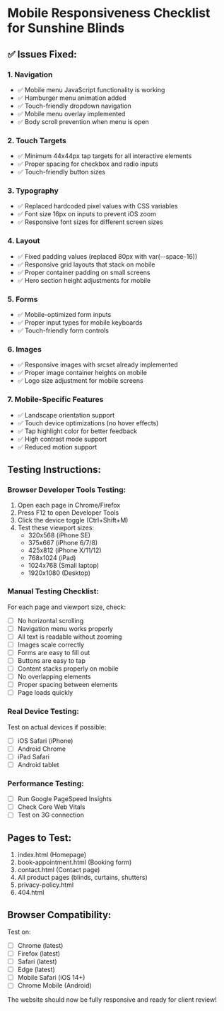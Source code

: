# Mobile Responsiveness Checklist for Sunshine Blinds

## ✅ Issues Fixed:

### 1. Navigation
- ✅ Mobile menu JavaScript functionality is working
- ✅ Hamburger menu animation added
- ✅ Touch-friendly dropdown navigation
- ✅ Mobile menu overlay implemented
- ✅ Body scroll prevention when menu is open

### 2. Touch Targets
- ✅ Minimum 44x44px tap targets for all interactive elements
- ✅ Proper spacing for checkbox and radio inputs
- ✅ Touch-friendly button sizes

### 3. Typography
- ✅ Replaced hardcoded pixel values with CSS variables
- ✅ Font size 16px on inputs to prevent iOS zoom
- ✅ Responsive font sizes for different screen sizes

### 4. Layout
- ✅ Fixed padding values (replaced 80px with var(--space-16))
- ✅ Responsive grid layouts that stack on mobile
- ✅ Proper container padding on small screens
- ✅ Hero section height adjustments for mobile

### 5. Forms
- ✅ Mobile-optimized form inputs
- ✅ Proper input types for mobile keyboards
- ✅ Touch-friendly form controls

### 6. Images
- ✅ Responsive images with srcset already implemented
- ✅ Proper image container heights on mobile
- ✅ Logo size adjustment for mobile screens

### 7. Mobile-Specific Features
- ✅ Landscape orientation support
- ✅ Touch device optimizations (no hover effects)
- ✅ Tap highlight color for better feedback
- ✅ High contrast mode support
- ✅ Reduced motion support

## Testing Instructions:

### Browser Developer Tools Testing:
1. Open each page in Chrome/Firefox
2. Press F12 to open Developer Tools
3. Click the device toggle (Ctrl+Shift+M)
4. Test these viewport sizes:
   - 320x568 (iPhone SE)
   - 375x667 (iPhone 6/7/8)
   - 425x812 (iPhone X/11/12)
   - 768x1024 (iPad)
   - 1024x768 (Small laptop)
   - 1920x1080 (Desktop)

### Manual Testing Checklist:
For each page and viewport size, check:

- [ ] No horizontal scrolling
- [ ] Navigation menu works properly
- [ ] All text is readable without zooming
- [ ] Images scale correctly
- [ ] Forms are easy to fill out
- [ ] Buttons are easy to tap
- [ ] Content stacks properly on mobile
- [ ] No overlapping elements
- [ ] Proper spacing between elements
- [ ] Page loads quickly

### Real Device Testing:
Test on actual devices if possible:
- [ ] iOS Safari (iPhone)
- [ ] Android Chrome
- [ ] iPad Safari
- [ ] Android tablet

### Performance Testing:
- [ ] Run Google PageSpeed Insights
- [ ] Check Core Web Vitals
- [ ] Test on 3G connection

## Pages to Test:
1. index.html (Homepage)
2. book-appointment.html (Booking form)
3. contact.html (Contact page)
4. All product pages (blinds, curtains, shutters)
5. privacy-policy.html
6. 404.html

## Browser Compatibility:
Test on:
- [ ] Chrome (latest)
- [ ] Firefox (latest)
- [ ] Safari (latest)
- [ ] Edge (latest)
- [ ] Mobile Safari (iOS 14+)
- [ ] Chrome Mobile (Android)

The website should now be fully responsive and ready for client review!
